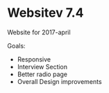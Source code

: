 # Websitev 7.4
Website for 2017-april

Goals:
- Responsive
- Interview Section
- Better radio page
- Overall Design improvements
